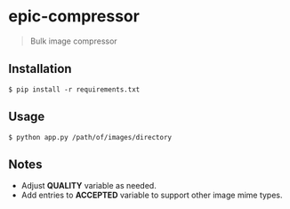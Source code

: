 # epic-compressor
> Bulk image compressor

## Installation
```
$ pip install -r requirements.txt
```

## Usage
```
$ python app.py /path/of/images/directory
```

## Notes
- Adjust **QUALITY** variable as needed.
- Add entries to **ACCEPTED** variable to support other image mime types.
